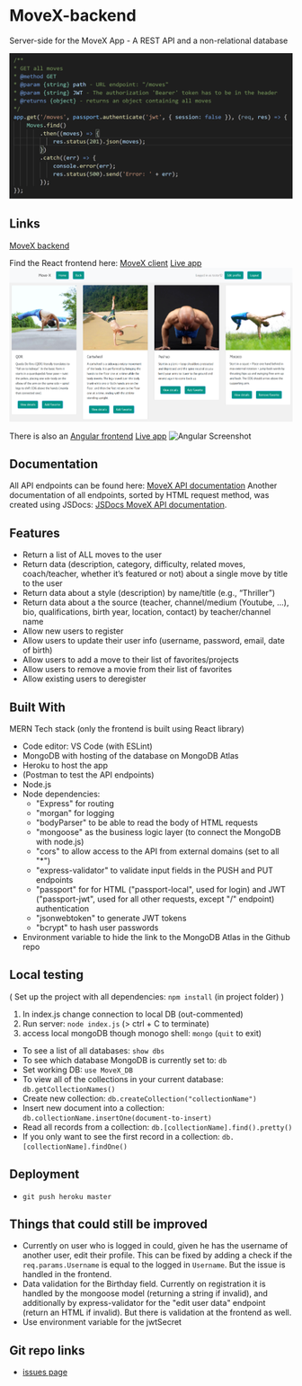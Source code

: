 # MoveX-backend
Server-side for the MoveX App - A REST API and a non-relational database

![API Screenshot](./img/Screenshot_2_small.png)

## Links
[MoveX backend](https://move-x.herokuapp.com/)

Find the React frontend here: [MoveX client](https://github.com/MitoMonkey/MoveX-client)
[Live app](https://move-x.netlify.app/)
![React Screenshot](./img/Screenshot_MoveX-React.png)

There is also an [Angular frontend](https://github.com/MitoMonkey/MoveX-Angular-client)
[Live app](https://mitomonkey.github.io/MoveX-Angular-client/moves)
![Angular Screenshot](./img/Screenshot_MoveX-Angular.png)

## Documentation
All API endpoints can be found here: [MoveX API documentation](https://move-x.herokuapp.com/documentation.html)
Another documentation of all endpoints, sorted by HTML request method, was created using JSDocs: [JSDocs MoveX API documentation](https://move-x.herokuapp.com/JSDocs/index.html).

## Features
* Return a list of ALL moves to the user
* Return data (description, category, difficulty, related moves, coach/teacher, whether it’s featured or not) about a single move by title to the user 
* Return data about a style (description) by name/title (e.g., “Thriller”) 
* Return data about a the source (teacher, channel/medium (Youtube, …), bio, qualifications, birth year, location, contact) by teacher/channel name 
* Allow new users to register 
* Allow users to update their user info (username, password, email, date of birth)
* Allow users to add a move to their list of favorites/projects
* Allow users to remove a movie from their list of favorites 
* Allow existing users to deregister 

## Built With
MERN Tech stack (only the frontend is built using React library)
* Code editor: VS Code (with ESLint)
* MongoDB with hosting of the database on MongoDB Atlas
* Heroku to host the app
* (Postman to test the API endpoints)
* Node.js
* Node dependencies:
    * "Express" for routing
    * "morgan" for logging
    * "bodyParser" to be able to read the body of HTML requests
    * "mongoose" as the business logic layer (to connect the MongoDB with node.js)
    * "cors" to allow access to the API from external domains (set to all "*")
    * "express-validator" to validate input fields in the PUSH and PUT endpoints
    * "passport" for for HTML ("passport-local", used for login) and JWT ("passport-jwt", used for all other requests, except "/" endpoint) authentication
    * "jsonwebtoken" to generate JWT tokens
    * "bcrypt" to hash user passwords
* Environment variable to hide the link to the MongoDB Atlas in the Github repo

## Local testing
( Set up the project with all dependencies: `npm install` (in project folder) )
1. In index.js change connection to local DB (out-commented)
2. Run server: `node index.js` (> ctrl + C to terminate)
3. access local mongoDB though monogo shell: `mongo` (`quit` to exit)
  * To see a list of all databases: `show dbs`
  * To see which database MongoDB is currently set to: `db`
  * Set working DB: `use MoveX_DB`
  * To view all of the collections in your current database: `db.getCollectionNames()`
  * Create new collection: `db.createCollection("collectionName")`
  * Insert new document into a collection: `db.collectionName.insertOne(document-to-insert)`
  * Read all records from a collection: `db.[collectionName].find().pretty()`
  * If you only want to see the first record in a collection: `db.[collectionName].findOne()`

## Deployment
* `git push heroku master`

## Things that could still be improved
* Currently on user who is logged in could, given he has the username of another user, edit their profile. This can be fixed by adding a check if the `req.params.Username` is equal to the logged in `Username`. But the issue is handled in the frontend.
* Data validation for the Birthday field. Currently on registration it is handled by the mongoose model (returning a string if invalid), and additionally by express-validator for the "edit user data" endpoint (return an HTML if invalid). But there is validation at the frontend as well.
* Use environment variable for the jwtSecret

## Git repo links
* [issues page](https://github.com/MitoMonkey/MoveX-client/issues)


